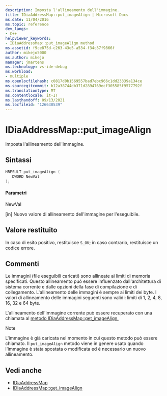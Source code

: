 ```yaml
---
description: Imposta l'allineamento dell'immagine.
title: IDiaAddressMap::put_imageAlign | Microsoft Docs
ms.date: 11/04/2016
ms.topic: reference
dev_langs:
- C++
helpviewer_keywords:
- IDiaAddressMap::put_imageAlign method
ms.assetid: f9ce875d-c263-43e5-a534-f34c37f9866f
author: mikejo5000
ms.author: mikejo
manager: jmartens
ms.technology: vs-ide-debug
ms.workload:
- multiple
ms.openlocfilehash: c0817d0b1569557bad7ebc966c1dd23339a134ce
ms.sourcegitcommit: b12a38744db371d2894769ecf305585f9577792f
ms.translationtype: MT
ms.contentlocale: it-IT
ms.lasthandoff: 09/13/2021
ms.locfileid: "126630539"
---
```

# <a name="idiaaddressmapput_imagealign"></a>IDiaAddressMap::put_imageAlign
Imposta l'allineamento dell'immagine.

## <a name="syntax"></a>Sintassi

```C++
HRESULT put_imageAlign ( 
   DWORD NewVal
);
```

#### <a name="parameters"></a>Parametri
 NewVal

[in] Nuovo valore di allineamento dell'immagine per l'eseguibile.

## <a name="return-value"></a>Valore restituito
 In caso di esito positivo, restituisce `S_OK`; in caso contrario, restituisce un codice errore.

## <a name="remarks"></a>Commenti
 Le immagini (file eseguibili caricati) sono allineate ai limiti di memoria specificati. Questo allineamento può essere influenzato dall'architettura di sistema corrente e dalle opzioni della fase di compilazione e di collegamento. L'allineamento delle immagini è sempre ai limiti dei byte. I valori di allineamento delle immagini seguenti sono validi: limiti di 1, 2, 4, 8, 16, 32 e 64 byte.

 L'allineamento dell'immagine corrente può essere recuperato con una chiamata al [metodo IDiaAddressMap::get_imageAlign.](../../debugger/debug-interface-access/idiaaddressmap-get-imagealign.md)

> [!NOTE]
> L'immagine è già caricata nel momento in cui questo metodo può essere chiamato. Il `put_imageAlign` metodo viene in genere usato quando l'immagine è stata spostata o modificata ed è necessario un nuovo allineamento.

## <a name="see-also"></a>Vedi anche
- [IDiaAddressMap](../../debugger/debug-interface-access/idiaaddressmap.md)
- [IDiaAddressMap::get_imageAlign](../../debugger/debug-interface-access/idiaaddressmap-get-imagealign.md)
